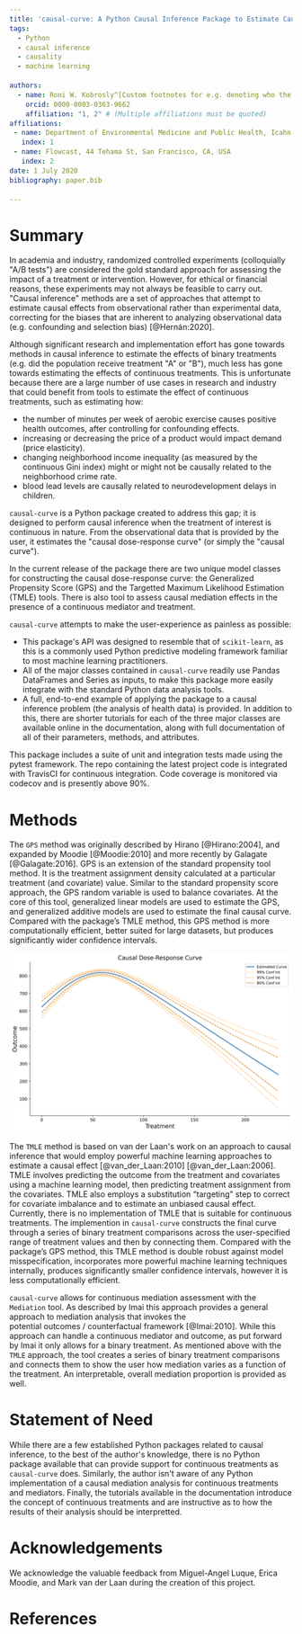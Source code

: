 ```yaml
---
title: 'causal-curve: A Python Causal Inference Package to Estimate Causal Dose-Response Curves'
tags:
  - Python
  - causal inference
  - causality
  - machine learning

authors:
  - name: Roni W. Kobrosly^[Custom footnotes for e.g. denoting who the corresspoinding author is can be included like this.]
    orcid: 0000-0003-0363-9662
    affiliation: "1, 2" # (Multiple affiliations must be quoted)
affiliations:
 - name: Department of Environmental Medicine and Public Health, Icahn School of Medicine at Mount Sinai, New York, NY, USA
   index: 1
 - name: Flowcast, 44 Tehama St, San Francisco, CA, USA
   index: 2
date: 1 July 2020
bibliography: paper.bib

---
```


# Summary

In academia and industry, randomized controlled experiments (colloquially "A/B tests")
are considered the gold standard approach for assessing the impact of a treatment or intervention.
However, for ethical or financial reasons, these experiments may not always be feasible to carry out.
"Causal inference" methods are a set of approaches that attempt to estimate causal effects
from observational rather than experimental data, correcting for the biases that are inherent
to analyzing observational data (e.g. confounding and selection bias) [@Hernán:2020].

Although significant research and implementation effort has gone towards methods in
causal inference to estimate the effects of binary treatments (e.g. did the population receive
treatment "A" or "B"), much less has gone towards estimating the effects of continuous treatments.
This is unfortunate because there are a large number of use cases in research
and industry that could benefit from tools to estimate the effect of
continuous treatments, such as estimating how:

- the number of minutes per week of aerobic exercise causes positive health outcomes,
after controlling for confounding effects.
- increasing or decreasing the price of a product would impact demand (price elasticity).
- changing neighborhood income inequality (as measured by the continuous Gini index)
might or might not be causally related to the neighborhood crime rate.
- blood lead levels are causally related to neurodevelopment delays in children.

`causal-curve` is a Python package created to address this gap; it is designed to perform
causal inference when the treatment of interest is continuous in nature.
From the observational data that is provided by the user, it estimates the
"causal dose-response curve" (or simply the "causal curve").

In the current release of the package there are two unique model classes for
constructing the causal dose-response curve: the Generalized Propensity Score (GPS) and the
Targetted Maximum Likelihood Estimation (TMLE) tools. There is also tool
to assess causal mediation effects in the presence of a continuous mediator and treatment.

`causal-curve` attempts to make the user-experience as painless as possible:

- This package's API was designed to resemble that of `scikit-learn`, as this is a commonly
used Python predictive modeling framework familiar to most machine learning practitioners.
- All of the major classes contained in `causal-curve` readily use Pandas DataFrames and Series as
inputs, to make this package more easily integrate with the standard Python data analysis tools.
- A full, end-to-end example of applying the package to a causal inference problem (the analysis of health data)
is provided. In addition to this, there are shorter tutorials for each of the three major classes are available online in the documentation, along with full documentation of all of their parameters, methods, and attributes.

This package includes a suite of unit and integration tests made using the pytest framework. The
repo containing the latest project code is integrated with TravisCI for continuous integration. Code
coverage is monitored via codecov and is presently above 90%.


# Methods

The `GPS` method was originally described by Hirano [@Hirano:2004],
and expanded by Moodie [@Moodie:2010] and more recently by Galagate [@Galagate:2016]. GPS is
an extension of the standard propensity tool method. It is the treatment assignment density calculated
at a particular treatment (and covariate) value. Similar to the standard propensity score approach,
the GPS random variable is used to balance covariates. At the core of this tool, generalized linear
models are used to estimate the GPS, and generalized additive models are used to estimate the
final causal curve. Compared with the package’s TMLE method,
this GPS method is more computationally efficient, better suited for large datasets,
but produces significantly wider confidence intervals.


![Example of a causal curve generated by the GPS tool.\label{fig:example}](welcome_plot.png)


The `TMLE` method is based on van der Laan's work on an approach to causal inference that would
employ powerful machine learning approaches to estimate a causal effect [@van_der_Laan:2010] [@van_der_Laan:2006].
TMLE involves predicting the outcome from the treatment and covariates using a machine learning model,
then predicting treatment assignment from the covariates. TMLE also employs a substitution “targeting”
step to correct for covariate imbalance and to estimate an unbiased causal effect.
Currently, there is no implementation of TMLE that is suitable for continuous treatments. The
implemention in `causal-curve` constructs the final curve through a series of binary treatment comparisons
across the user-specified range of treatment values and then by connecting them.
Compared with the package’s GPS method, this TMLE method is double robust
against model misspecification, incorporates more powerful machine learning techniques internally, produces significantly
smaller confidence intervals, however it is less computationally efficient.

`causal-curve` allows for continuous mediation assessment with the `Mediation` tool. As described
by Imai this approach provides a general approach to mediation analysis that invokes the  
potential outcomes / counterfactual framework [@Imai:2010]. While this approach can handle a
continuous mediator and outcome, as put forward by Imai it only allows for a binary treatment. As
mentioned above with the `TMLE` approach, the tool creates a series of binary treatment comparisons
and connects them to show the user how mediation varies as a function of the treatment. An interpretable,
overall mediation proportion is provided as well.


# Statement of Need

While there are a few established Python packages related to causal inference, to the best of
the author's knowledge, there is no Python package available that can provide support for
continuous treatments as `causal-curve` does. Similarly, the author isn't aware of any Python
implementation of a causal mediation analysis for continuous treatments and mediators. Finally,
the tutorials available in the documentation introduce the concept of continuous treatments
and are instructive as to how the results of their analysis should be interpretted.


# Acknowledgements

We acknowledge the valuable feedback from Miguel-Angel Luque, Erica Moodie, and Mark van der Laan
during the creation of this project.


# References
